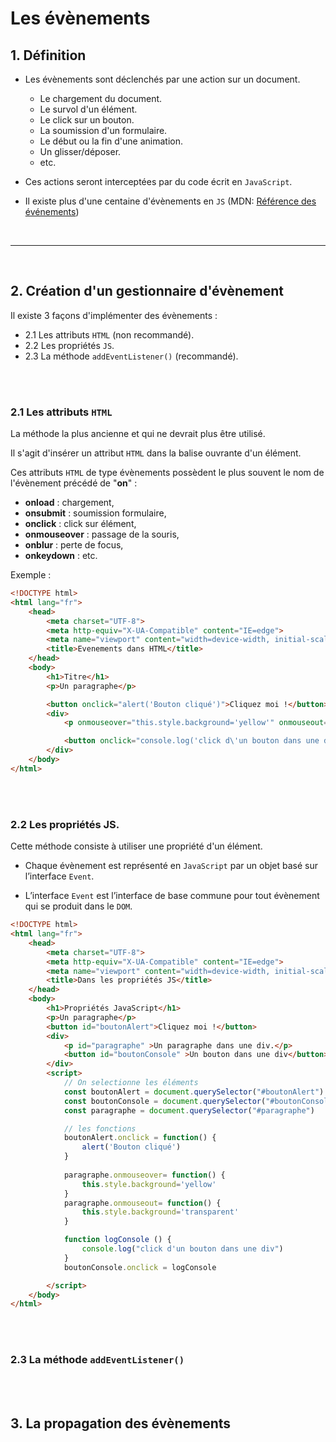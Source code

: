 # Les évènements 

## 1. Définition

- Les évènements sont déclenchés par une action sur un document.
    
    - Le chargement du document.
    - Le survol d'un élément.
    - Le click sur un bouton.
    - La soumission d'un formulaire.
    - Le début ou la fin d'une animation.
    - Un glisser/déposer.
    - etc.  

- Ces actions seront interceptées par du code écrit en `JavaScript`.

- Il existe plus d'une centaine d'évènements en `JS` (MDN: [Référence des événements](https://developer.mozilla.org/fr/docs/Web/Events))

<br>

---

<br>

## 2. Création d'un gestionnaire d'évènement

Il existe 3 façons d'implémenter des évènements :

- 2.1 Les attributs `HTML` (non recommandé).
- 2.2 Les propriétés `JS`.
- 2.3 La méthode `addEventListener()` (recommandé). 

<br>
<br>

### 2.1 Les attributs `HTML`


La méthode la plus ancienne et qui ne devrait plus être utilisé.

Il s'agit d'insérer un attribut `HTML` dans la balise ouvrante d'un élément.

Ces attributs `HTML` de type évènements possèdent le plus souvent le nom de l'évènement précédé de "**on**" :

- **onload** :      chargement,
- **onsubmit** :    soumission formulaire,
- **onclick** :     click sur élément,
- **onmouseover** : passage de la souris,
- **onblur** :      perte de focus,
- **onkeydown** :   etc.


Exemple :

```html
<!DOCTYPE html>
<html lang="fr">
    <head>
        <meta charset="UTF-8">
        <meta http-equiv="X-UA-Compatible" content="IE=edge">
        <meta name="viewport" content="width=device-width, initial-scale=1.0">
        <title>Evenements dans HTML</title>
    </head>
    <body>
        <h1>Titre</h1>
        <p>Un paragraphe</p>

        <button onclick="alert('Bouton cliqué')">Cliquez moi !</button>
        <div>
            <p onmouseover="this.style.background='yellow'" onmouseout="this.style.background='transparent'">Un paragraphe dans une div.</p>

            <button onclick="console.log('click d\'un bouton dans une div')">Un bouton dans une div</button>
        </div>
    </body>
</html>
```

<br>
<br>

### 2.2 Les propriétés JS.

Cette méthode consiste à utiliser une propriété d'un élément.

- Chaque évènement est représenté en ``JavaScript`` par un objet basé sur l’interface ``Event``.

- L’interface ``Event`` est l’interface de base commune pour tout évènement qui se produit dans le ``DOM``.


```html
<!DOCTYPE html>
<html lang="fr">
    <head>
        <meta charset="UTF-8">
        <meta http-equiv="X-UA-Compatible" content="IE=edge">
        <meta name="viewport" content="width=device-width, initial-scale=1.0">
        <title>Dans les propriétés JS</title>
    </head>
    <body>
        <h1>Propriétés JavaScript</h1>
        <p>Un paragraphe</p>
        <button id="boutonAlert">Cliquez moi !</button>
        <div>
            <p id="paragraphe" >Un paragraphe dans une div.</p>
            <button id="boutonConsole" >Un bouton dans une div</button>
        </div>
        <script>
            // On selectionne les éléments
            const boutonAlert = document.querySelector("#boutonAlert")
            const boutonConsole = document.querySelector("#boutonConsole")
            const paragraphe = document.querySelector("#paragraphe")

            // les fonctions
            boutonAlert.onclick = function() {
                alert('Bouton cliqué')
            }
            
            paragraphe.onmouseover= function() {
                this.style.background='yellow'
            }
            paragraphe.onmouseout= function() {
                this.style.background='transparent'
            }

            function logConsole () {
                console.log("click d'un bouton dans une div") 
            }
            boutonConsole.onclick = logConsole

        </script>
    </body>
</html>
```

<br>
<br>

### 2.3 La méthode ``addEventListener()``


<br>
<br>

## 3. La propagation des évènements

